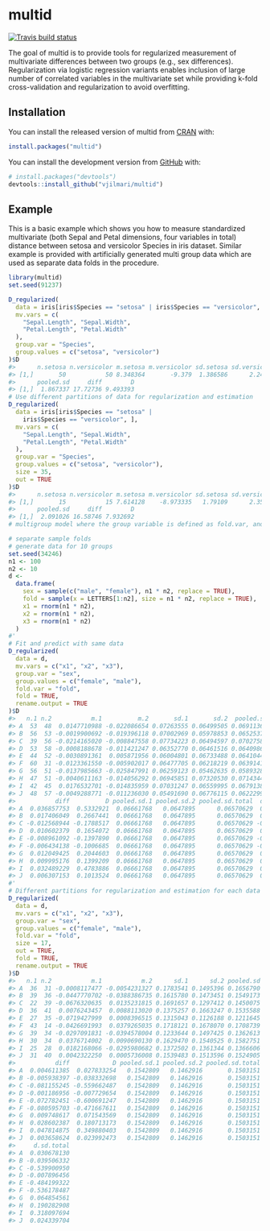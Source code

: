 
<!-- README.md is generated from README.Rmd. Please edit that file -->

# multid

<!-- badges: start -->

[![Travis build
status](https://app.travis-ci.com/vjilmari/multid.svg?branch=main)](https://app.travis-ci.com/vjilmari/multid/)
<!-- badges: end -->

The goal of multid is to provide tools for regularized measurement of
multivariate differences between two groups (e.g., sex differences).
Regularization via logistic regression variants enables inclusion of
large number of correlated variables in the multivariate set while
providing k-fold cross-validation and regularization to avoid
overfitting.

## Installation

You can install the released version of multid from
[CRAN](https://CRAN.R-project.org) with:

``` r
install.packages("multid")
```

You can install the development version from
[GitHub](https://github.com/) with:

``` r
# install.packages("devtools")
devtools::install_github("vjilmari/multid")
```

## Example

This is a basic example which shows you how to measure standardized
multivariate (both Sepal and Petal dimensions, four variables in total)
distance between setosa and versicolor Species in iris dataset. Similar
example is provided with artificially generated multi group data which
are used as separate data folds in the procedure.

``` r
library(multid)
set.seed(91237)

D_regularized(
  data = iris[iris$Species == "setosa" | iris$Species == "versicolor", ],
  mv.vars = c(
    "Sepal.Length", "Sepal.Width",
    "Petal.Length", "Petal.Width"
  ),
  group.var = "Species",
  group.values = c("setosa", "versicolor")
)$D
#>      n.setosa n.versicolor m.setosa m.versicolor sd.setosa sd.versicolor
#> [1,]       50           50 8.348364       -9.379  1.386586      2.247504
#>      pooled.sd     diff        D
#> [1,]  1.867337 17.72736 9.493393
# Use different partitions of data for regularization and estimation
D_regularized(
  data = iris[iris$Species == "setosa" |
    iris$Species == "versicolor", ],
  mv.vars = c(
    "Sepal.Length", "Sepal.Width",
    "Petal.Length", "Petal.Width"
  ),
  group.var = "Species",
  group.values = c("setosa", "versicolor"),
  size = 35,
  out = TRUE
)$D
#>      n.setosa n.versicolor m.setosa m.versicolor sd.setosa sd.versicolor
#> [1,]       15           15 7.614128    -8.973335   1.79109      2.353035
#>      pooled.sd     diff        D
#> [1,]  2.091026 16.58746 7.932692
# multigroup model where the group variable is defined as fold.var, and output is produced separately for each group/fold. Groups are also used as folds in the k-fold cross-validation procedure.

# separate sample folds
# generate data for 10 groups
set.seed(34246)
n1 <- 100
n2 <- 10
d <-
  data.frame(
    sex = sample(c("male", "female"), n1 * n2, replace = TRUE),
    fold = sample(x = LETTERS[1:n2], size = n1 * n2, replace = TRUE),
    x1 = rnorm(n1 * n2),
    x2 = rnorm(n1 * n2),
    x3 = rnorm(n1 * n2)
  )
#'
# Fit and predict with same data
D_regularized(
  data = d,
  mv.vars = c("x1", "x2", "x3"),
  group.var = "sex",
  group.values = c("female", "male"),
  fold.var = "fold",
  fold = TRUE,
  rename.output = TRUE
)$D
#>   n.1 n.2           m.1          m.2       sd.1       sd.2  pooled.sd
#> A  53  48  0.0147710988 -0.022086654 0.07263555 0.06499505 0.06911364
#> B  56  53 -0.0019900692 -0.019396118 0.07002969 0.05978853 0.06525374
#> C  39  56 -0.0214165020 -0.008847558 0.07734223 0.06494597 0.07027580
#> D  53  58 -0.0008188678 -0.011421247 0.06352770 0.06461516 0.06409867
#> E  44  52 -0.0030891361  0.005871956 0.06004801 0.06733488 0.06410440
#> F  60  31 -0.0123361550 -0.005902017 0.06477705 0.06218219 0.06391415
#> G  56  51 -0.0137985663 -0.025847991 0.06259123 0.05462635 0.05893284
#> H  47  51 -0.0040611163 -0.014056292 0.06945851 0.07320530 0.07143449
#> I  42  45  0.0176532701 -0.014835959 0.07031247 0.06559995 0.06791388
#> J  48  57 -0.0049288771 -0.011236030 0.05491690 0.06776115 0.06222991
#>           diff          D pooled.sd.1 pooled.sd.2 pooled.sd.total  d.sd.total
#> A  0.036857753  0.5332921  0.06661768   0.0647895      0.06570629  0.56094714
#> B  0.017406049  0.2667441  0.06661768   0.0647895      0.06570629  0.26490690
#> C -0.012568944 -0.1788517  0.06661768   0.0647895      0.06570629 -0.19128983
#> D  0.010602379  0.1654072  0.06661768   0.0647895      0.06570629  0.16136020
#> E -0.008961092 -0.1397890  0.06661768   0.0647895      0.06570629 -0.13638105
#> F -0.006434138 -0.1006685  0.06661768   0.0647895      0.06570629 -0.09792272
#> G  0.012049425  0.2044603  0.06661768   0.0647895      0.06570629  0.18338313
#> H  0.009995176  0.1399209  0.06661768   0.0647895      0.06570629  0.15211902
#> I  0.032489229  0.4783886  0.06661768   0.0647895      0.06570629  0.49446151
#> J  0.006307153  0.1013524  0.06661768   0.0647895      0.06570629  0.09599010
#'
# Different partitions for regularization and estimation for each data fold
D_regularized(
  data = d,
  mv.vars = c("x1", "x2", "x3"),
  group.var = "sex",
  group.values = c("female", "male"),
  fold.var = "fold",
  size = 17,
  out = TRUE,
  fold = TRUE,
  rename.output = TRUE
)$D
#>   n.1 n.2           m.1           m.2      sd.1      sd.2 pooled.sd
#> A  36  31 -0.0008117477 -0.0054231327 0.1783541 0.1495396 0.1656790
#> B  39  36 -0.0447770702 -0.0388386735 0.1615780 0.1473451 0.1549173
#> C  22  39 -0.0676320635  0.0135231815 0.1691657 0.1297412 0.1450075
#> D  36  41  0.0076243457  0.0088113020 0.1375257 0.1663247 0.1535588
#> E  27  35 -0.0719427999  0.0008396515 0.1315043 0.1126188 0.1211645
#> F  43  14 -0.0426691993  0.0379265035 0.1718121 0.1678070 0.1708739
#> G  39  34 -0.0297091831 -0.0394578004 0.1233644 0.1497425 0.1362613
#> H  30  34  0.0376714002  0.0090690130 0.1629470 0.1540525 0.1582751
#> I  25  28  0.0182168066 -0.0295980682 0.1372502 0.1361344 0.1366606
#> J  31  40  0.0042322250  0.0005736008 0.1539483 0.1513596 0.1524905
#>           diff            D pooled.sd.1 pooled.sd.2 pooled.sd.total
#> A  0.004611385  0.027833254   0.1542809   0.1462916       0.1503151
#> B -0.005938397 -0.038332698   0.1542809   0.1462916       0.1503151
#> C -0.081155245 -0.559662487   0.1542809   0.1462916       0.1503151
#> D -0.001186956 -0.007729654   0.1542809   0.1462916       0.1503151
#> E -0.072782451 -0.600691247   0.1542809   0.1462916       0.1503151
#> F -0.080595703 -0.471667611   0.1542809   0.1462916       0.1503151
#> G  0.009748617  0.071543569   0.1542809   0.1462916       0.1503151
#> H  0.028602387  0.180713173   0.1542809   0.1462916       0.1503151
#> I  0.047814875  0.349880403   0.1542809   0.1462916       0.1503151
#> J  0.003658624  0.023992473   0.1542809   0.1462916       0.1503151
#>     d.sd.total
#> A  0.030678130
#> B -0.039506332
#> C -0.539900950
#> D -0.007896456
#> E -0.484199322
#> F -0.536178487
#> G  0.064854561
#> H  0.190282908
#> I  0.318097694
#> J  0.024339704
```

